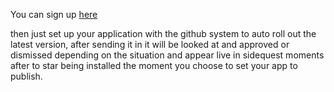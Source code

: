 You can sign up [here](https://sidequestvr.com/#/sign-up)

then just  set up your application with the github system to auto roll out the latest version,
after sending it in it will be looked at and approved or dismissed depending on the situation and appear live in sidequest moments after to star being installed the moment you choose to set your app to publish.